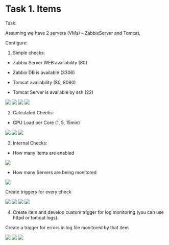 # Task 1. Items

Task:

Assuming we have 2 servers (VMs) – ZabbixServer and Tomcat,

Configure:

1. Simple checks:

- Zabbix Server WEB availability (80)

- Zabbix DB is available (3306)

- Tomcat availability (80, 8080)

- Tomcat Server is available by ssh (22)

<img src="pictures/Screenshot from 2017-07-26 13-39-46.png">

<img src="pictures/Screenshot from 2017-07-26 13-39-55.png">

<img src="pictures/Screenshot from 2017-07-26 13-40-06.png">

<img src="pictures/Screenshot from 2017-07-26 13-40-14.png">


2. Calculated Checks:

- CPU Load per Core (1, 5, 15min)

<img src="pictures/Screenshot from 2017-07-26 17-29-21.png"> 

<img src="pictures/Screenshot from 2017-07-26 17-35-19.png">

<img src="pictures/Screenshot from 2017-07-26 17-36-04.png">

3. Internal Checks:

- How many items are enabled

<img src="pictures/Screenshot from 2017-07-26 17-26-55.png">

- How many Servers are being monitored

<img src="pictures/Screenshot from 2017-07-26 17-28-24.png">

Create triggers for every check

<img src="pictures/Screenshot from 2017-07-26 17-44-14.png">

<img src="pictures/Screenshot from 2017-07-26 17-44-55.png">

<img src="pictures/Screenshot from 2017-07-26 13-41-16.png">

<img src="pictures/Screenshot from 2017-07-26 13-43-33.png">

4. Create item and develop custom trigger for log monitoring (you can use httpd or tomcat logs).

Create a trigger for errors in log file monitored by that item

<img src="pictures/Screenshot from 2017-07-26 17-47-43.png">

<img src="pictures/Screenshot from 2017-07-26 17-48-18.png">

<img src="pictures/Screenshot from 2017-07-26 17-52-14.png">




